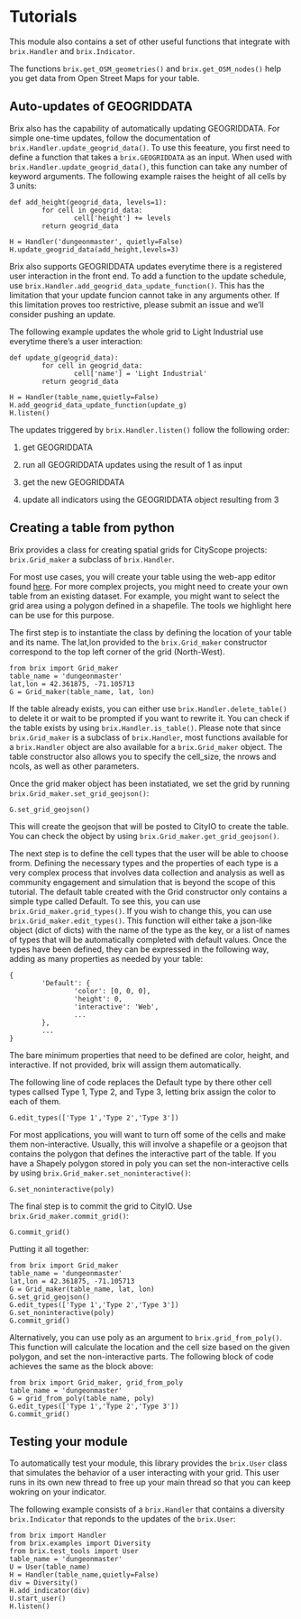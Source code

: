 # Tutorials

This module also contains a set of other useful functions that integrate with `brix.Handler` and `brix.Indicator`.

The functions `brix.get_OSM_geometries()` and `brix.get_OSM_nodes()` help you get data from Open Street Maps for your table.

## Auto-updates of GEOGRIDDATA

Brix also has the capability of automatically updating GEOGRIDDATA. For simple one-time updates, follow the documentation of `brix.Handler.update_geogrid_data()`. To use this feeature, you first need to define a function that takes a `brix.GEOGRIDDATA` as an input. When used with `brix.Handler.update_geogrid_data()`, this function can take any number of keyword arguments. The following example raises the height of all cells by 3 units:

```
def add_height(geogrid_data, levels=1):
        for cell in geogrid_data:
                cell['height'] += levels
        return geogrid_data

H = Handler('dungeonmaster', quietly=False)
H.update_geogrid_data(add_height,levels=3)
```

Brix also supports GEOGRIDDATA updates everytime there is a registered user interaction in the front end. To add a function to the update schedule, use `brix.Handler.add_geogrid_data_update_function()`. This has the limitation that your update funcion cannot take in any arguments other. If this limitation proves too restrictive, please submit an issue and we’ll consider pushing an update.

The following example updates the whole grid to Light Industrial use everytime there’s a user interaction:

```
def update_g(geogrid_data):
        for cell in geogrid_data:
                cell['name'] = 'Light Industrial'
        return geogrid_data

H = Handler(table_name,quietly=False)
H.add_geogrid_data_update_function(update_g)
H.listen()
```

The updates triggered by `brix.Handler.listen()` follow the following order:


1. get GEOGRIDDATA


2. run all GEOGRIDDATA updates using the result of 1 as input


3. get the new GEOGRIDDATA


4. update all indicators using the GEOGRIDDATA object resulting from 3

## Creating a table from python

Brix provides a class for creating spatial grids for CityScope projects: `brix.Grid_maker` a subclass of `brix.Handler`.

For most use cases, you will create your table using the web-app editor found [here](https://cityscope.media.mit.edu/CS_cityscopeJS/#/editor). For more complex projects, you might need to create your own table from an existing dataset. For example, you might want to select the grid area using a polygon defined in a shapefile. The tools we highlight here can be use for this purpose.

The first step is to instantiate the class by defining the location of your table and its name. The lat,lon provided to the `brix.Grid_maker` constructor correspond to the top left corner of the grid (North-West).

```
from brix import Grid_maker
table_name = 'dungeonmaster'
lat,lon = 42.361875, -71.105713
G = Grid_maker(table_name, lat, lon)
```

If the table already exists, you can either use `brix.Handler.delete_table()` to delete it or wait to be prompted if you want to rewrite it. You can check if the table exists by using `brix.Handler.is_table()`. Please note that since `brix.Grid_maker` is a subclass of `brix.Handler`, most functions available for a `brix.Handler` object are also available for a `brix.Grid_maker` object. The table constructor also allows you to specify the cell_size, the nrows and ncols, as well as other parameters.

Once the grid maker object has been instatiated, we set the grid by running `brix.Grid_maker.set_grid_geojson()`:

```
G.set_grid_geojson()
```

This will create the geojson that will be posted to CityIO to create the table. You can check the object by using `brix.Grid_maker.get_grid_geojson()`.

The next step is to define the cell types that the user will be able to choose frorm. Defining the necessary types and the properties of each type is a very complex process that involves data collection and analysis as well as community engagement and simulation that is beyond the scope of this tutorial. The default table created with the Grid constructor only contains a simple type called Default. To see this, you can use `brix.Grid_maker.grid_types()`. If you wish to change this, you can use `brix.Grid_maker.edit_types()`. This function will either take a json-like object (dict of dicts) with the name of the type as the key, or a list of names of types that will be automatically completed with default values. Once the types have been defined, they can be expressed in the following way, adding as many properties as needed by your table:

```
{
        'Default': {
                'color': [0, 0, 0],
                'height': 0,
                'interactive': 'Web',
                ...
        },
        ...
}
```

The bare minimum properties that need to be defined are color, height, and interactive. If not provided, brix will assign them automatically.

The following line of code replaces the Default type by there other cell types callsed Type 1, Type 2, and Type 3, letting brix assign the color to each of them.

```
G.edit_types(['Type 1','Type 2','Type 3'])
```

For most applications, you will want to turn off some of the cells and make them non-interactive. Usually, this will involve a shapefile or a geojson that contains the polygon that defines the interactive part of the table. If you have a Shapely polygon stored in poly you can set the non-interactive cells by using `brix.Grid_maker.set_noninteractive()`:

```
G.set_noninteractive(poly)
```

The final step is to commit the grid to CityIO. Use `brix.Grid_maker.commit_grid()`:

```
G.commit_grid()
```

Putting it all together:

```
from brix import Grid_maker
table_name = 'dungeonmaster'
lat,lon = 42.361875, -71.105713
G = Grid_maker(table_name, lat, lon)
G.set_grid_geojson()
G.edit_types(['Type 1','Type 2','Type 3'])
G.set_noninteractive(poly)
G.commit_grid()
```

Alternatively, you can use poly as an argument to `brix.grid_from_poly()`. This function will calculate the location and the cell size based on the given polygon, and set the non-interactive parts. The following block of code achieves the same as the block above:

```
from brix import Grid_maker, grid_from_poly
table_name = 'dungeonmaster'
G = grid_from_poly(table_name, poly)
G.edit_types(['Type 1','Type 2','Type 3'])
G.commit_grid()
```

## Testing your module

To automatically test your module, this library provides the `brix.User` class that simulates the behavior of a user interacting with your grid. This user runs in its own new thread to free up your main thread so that you can keep wokring on your indicator.

The following example consists of a `brix.Handler` that contains a diversity `brix.Indicator` that reponds to the updates of the `brix.User`:

```
from brix import Handler
from brix.examples import Diversity
from brix.test_tools import User
table_name = 'dungeonmaster'
U = User(table_name)
H = Handler(table_name,quietly=False)
div = Diversity()
H.add_indicator(div)
U.start_user()
H.listen()
```
